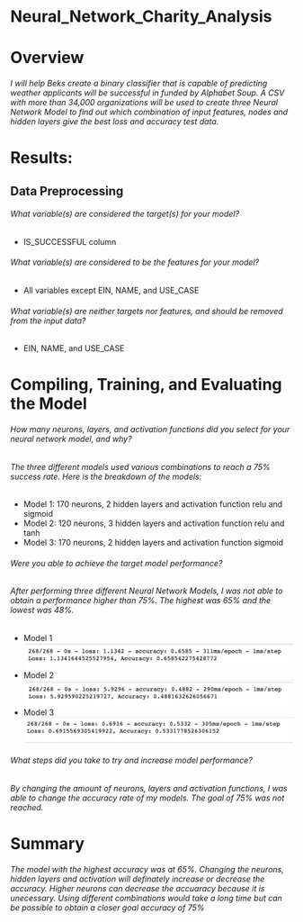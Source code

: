 # Neural_Network_Charity_Analysis

# Overview
###### I will help Beks create a binary classifier that is capable of predicting weather applicants will be successful in funded by Alphabet Soup. A CSV with more than 34,000 organizations will be used to create three Neural Network Model to find out which combination of input features, nodes and hidden layers give the best loss and accuracy test data.

# Results:
## Data Preprocessing
###### What variable(s) are considered the target(s) for your model?
- IS_SUCCESSFUL column
###### What variable(s) are considered to be the features for your model?
- All variables except EIN, NAME, and USE_CASE 
###### What variable(s) are neither targets nor features, and should be removed from the input data?
- EIN, NAME, and USE_CASE

# Compiling, Training, and Evaluating the Model
###### How many neurons, layers, and activation functions did you select for your neural network model, and why?
###### The three different models used various combinations to reach a 75% success rate.  Here is the breakdown of the models:
- Model 1: 170 neurons, 2 hidden layers and activation function relu and sigmoid
- Model 2: 120 neurons, 3 hidden layers and activation function relu and tanh
- Model 3: 170 neurons, 2 hidden layers and activation function sigmoid
###### Were you able to achieve the target model performance?
###### After performing three different Neural Network Models, I was not able to obtain a performance higher than 75%.  The highest was 65% and the lowest was 48%.
- Model 1
![Model 1](https://github.com/ramon0101alonso/Neural_Network_Charity_Analysis/blob/main/Resources/Model%201%20Evaluation.png)
- Model 2
![Model 2](https://github.com/ramon0101alonso/Neural_Network_Charity_Analysis/blob/main/Resources/Model%202%20Evaluation.png)
- Model 3
![Model 3](https://github.com/ramon0101alonso/Neural_Network_Charity_Analysis/blob/main/Resources/Model%203%20Evaluation.png)        
###### What steps did you take to try and increase model performance?
###### By changing the amount of neurons, layers and activation functions, I was able to change the accuracy rate of my models.  The goal of 75% was not reached.

# Summary
###### The model with the highest accuracy was at 65%.  Changing the neurons, hidden layers and activation will definately increase or decrease the accuracy.  Higher neurons can decrease the accuaracy  because it is unecessary.  Using different combinations would take a long time but can be possible to obtain a closer goal accuracy of 75%